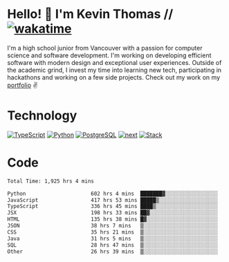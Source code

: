 # Hello! 👋 I'm Kevin Thomas // [![wakatime](https://wakatime.com/badge/user/e9d16d74-e01d-4a37-8086-9257e0bde1c2.svg?style=flat-square)](https://wakatime.com/@e9d16d74-e01d-4a37-8086-9257e0bde1c2)

I'm a high school junior from Vancouver with a passion for computer science and software development. I'm working on developing efficient software with modern design and exceptional user experiences. Outside of the academic grind, I invest my time into learning new tech, participating in hackathons and working on a few side projects. Check out my work on my [portfolio](https://kevinjosethomas.com/) ✌️

# Technology
[![TypeScript](https://github.com/kevinjosethomas/kevinjosethomas/assets/46242684/444b2e5d-659f-41f5-81fe-3abafb75cb6c)](https://kevinjosethomas.com/stack)
[![Python](https://github.com/kevinjosethomas/kevinjosethomas/assets/46242684/34a174c4-54db-4c4e-9842-2324d47cb043)](https://kevinjosethomas.com/stack)
[![PostgreSQL](https://github.com/kevinjosethomas/kevinjosethomas/assets/46242684/46d6de1c-c483-4dc7-ab3a-87763af6fc78)](https://kevinjosethomas.com/stack)
[![next](https://github.com/kevinjosethomas/kevinjosethomas/assets/46242684/bc46bae5-1ad9-42a7-b7a2-427cbde7c994)](https://kevinjosethomas.com/stack)
[![Stack](https://github.com/kevinjosethomas/kevinjosethomas/assets/46242684/0b9b7eeb-8cce-4a56-bffd-3131dd4dd88c)](https://kevinjosethomas.com/stack)




# Code
<!--START_SECTION:waka-->

```txt
Total Time: 1,925 hrs 4 mins

Python                     602 hrs 4 mins  ███████▓░░░░░░░░░░░░░░░░░   30.85 %
JavaScript                 417 hrs 53 mins █████▒░░░░░░░░░░░░░░░░░░░   21.41 %
TypeScript                 336 hrs 45 mins ████▒░░░░░░░░░░░░░░░░░░░░   17.25 %
JSX                        198 hrs 33 mins ██▓░░░░░░░░░░░░░░░░░░░░░░   10.17 %
HTML                       135 hrs 38 mins █▓░░░░░░░░░░░░░░░░░░░░░░░   06.95 %
JSON                       38 hrs 7 mins   ▒░░░░░░░░░░░░░░░░░░░░░░░░   01.95 %
CSS                        35 hrs 21 mins  ▒░░░░░░░░░░░░░░░░░░░░░░░░   01.81 %
Java                       31 hrs 5 mins   ▒░░░░░░░░░░░░░░░░░░░░░░░░   01.59 %
SQL                        28 hrs 47 mins  ▒░░░░░░░░░░░░░░░░░░░░░░░░   01.48 %
Other                      26 hrs 39 mins  ▒░░░░░░░░░░░░░░░░░░░░░░░░   01.37 %
```

<!--END_SECTION:waka-->
